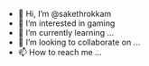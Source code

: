 - 👋 Hi, I’m @sakethrokkam
- 👀 I’m interested in gaming
- 🌱 I’m currently learning ...
- 💞️ I’m looking to collaborate on ...
- 📫 How to reach me ...

<!---
sakethrokkam/sakethrokkam is a ✨ special ✨ repository because its `README.md` (this file) appears on your GitHub profile.
You can click the Preview link to take a look at your changes.
--->
